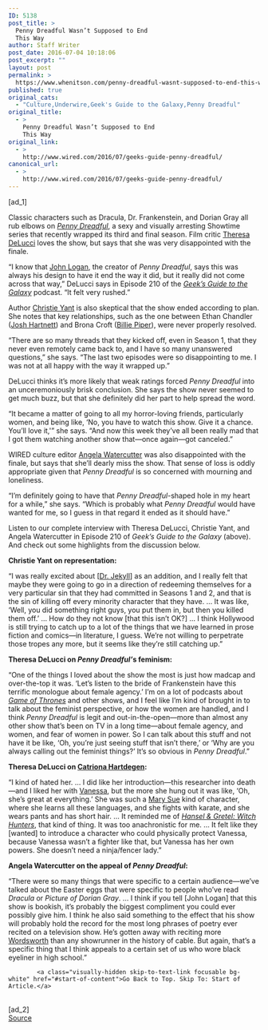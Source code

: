 ```yaml
---
ID: 5138
post_title: >
  Penny Dreadful Wasn’t Supposed to End
  This Way
author: Staff Writer
post_date: 2016-07-04 10:18:06
post_excerpt: ""
layout: post
permalink: >
  https://www.whenitson.com/penny-dreadful-wasnt-supposed-to-end-this-way/
published: true
original_cats:
  - "Culture,Underwire,Geek's Guide to the Galaxy,Penny Dreadful"
original_title:
  - >
    Penny Dreadful Wasn’t Supposed to End
    This Way
original_link:
  - >
    http://www.wired.com/2016/07/geeks-guide-penny-dreadful/
canonical_url:
  - >
    http://www.wired.com/2016/07/geeks-guide-penny-dreadful/
---
```

 [ad_1]
<br><div id=""><p>Classic characters such as Dracula, Dr. Frankenstein, and Dorian Gray all rub elbows on <a href="http://www.wired.com/tag/penny-dreadful/" target="_blank"><em>Penny Dreadful</em></a>, a sexy and visually arresting Showtime series that recently wrapped its third and final season. Film critic <a href="https://twitter.com/tdelucci?ref_src=twsrc%5Egoogle%7Ctwcamp%5Eserp%7Ctwgr%5Eauthor" target="_blank">Theresa DeLucci</a> loves the show, but says that she was very disappointed with the finale.</p>
<p>“I know that <a href="https://en.wikipedia.org/wiki/John_Logan_(writer)" target="_blank">John Logan</a>, the creator of <em>Penny Dreadful</em>, says this was always his design to have it end the way it did, but it really did not come across that way,” DeLucci says in Episode 210 of the <a href="http://www.geeksguideshow.com" target="_blank"><em>Geek’s Guide to the Galaxy</em></a> podcast. “It felt very rushed.”</p>



<p>Author <a href="http://inkhaven.net/" target="_blank">Christie Yant</a> is also skeptical that the show ended according to plan. She notes that key relationships, such as the one between Ethan Chandler (<a href="https://en.wikipedia.org/wiki/Josh_Hartnett" target="_blank">Josh Hartnett</a>) and Brona Croft (<a href="https://en.wikipedia.org/wiki/Billie_Piper" target="_blank">Billie Piper</a>), were never properly resolved.</p>
<p>“There are so many threads that they kicked off, even in Season 1, that they never even remotely came back to, and I have so many unanswered questions,” she says. “The last two episodes were so disappointing to me. I was not at all happy with the way it wrapped up.”</p>
<p>DeLucci thinks it’s more likely that weak ratings forced <em>Penny Dreadful</em> into an unceremoniously brisk conclusion. She says the show never seemed to get much buzz, but that she definitely did her part to help spread the word.</p>
<p>“It became a matter of going to all my horror-loving friends, particularly women, and being like, ‘No, you have to watch this show. Give it a chance. You’ll love it,'” she says. “And now this week they’ve all been really mad that I got them watching another show that—once again—got canceled.”</p>
<p>WIRED culture editor <a href="http://www.wired.com/author/awatercutter/" target="_blank">Angela Watercutter</a> was also disappointed with the finale, but says that she’ll dearly miss the show. That sense of loss is oddly appropriate given that <em>Penny Dreadful</em> is so concerned with mourning and loneliness.</p>
<p>“I’m definitely going to have that <em>Penny Dreadful</em>-shaped hole in my heart for a while,” she says. “Which is probably what <em>Penny Dreadful</em> would have wanted for me, so I guess in that regard it ended as it should have.”</p>
<p>Listen to our complete interview with Theresa DeLucci, Christie Yant, and Angela Watercutter in Episode 210 of <em>Geek’s Guide to the Galaxy</em> (above). And check out some highlights from the discussion below.</p>
<p><strong>Christie Yant on representation:</strong></p>
<p>“I was really excited about [<a href="https://en.wikipedia.org/wiki/Dr._Jekyll_and_Mr._Hyde_(character)" target="_blank">Dr. Jekyll</a>] as an addition, and I really felt that maybe they were going to go in a direction of redeeming themselves for a very particular sin that they had committed in Seasons 1 and 2, and that is the sin of killing off every minority character that they have. … It was like, ‘Well, you did something right guys, you put them in, but then you killed them off.’ … How do they not know [that this isn’t OK?] … I think Hollywood is still trying to catch up to a lot of the things that we have learned in prose fiction and comics—in literature, I guess. We’re not willing to perpetrate those tropes any more, but it seems like they’re still catching up.”</p>
<p><strong>Theresa DeLucci on <em>Penny Dreadful’</em>s feminism:</strong></p>
<p>“One of the things I loved about the show the most is just how madcap and over-the-top it was. ‘Let’s listen to the bride of Frankenstein have this terrific monologue about female agency.’ I’m on a lot of podcasts about <a href="https://en.wikipedia.org/wiki/Game_of_Thrones" target="_blank"><em>Game of Thrones</em></a> and other shows, and I feel like I’m kind of brought in to talk about the feminist perspective, or how the women are handled, and I think <em>Penny Dreadful</em> is legit and out-in-the-open—more than almost any other show that’s been on TV in a long time—about female agency, and women, and fear of women in power. So I can talk about this stuff and not have it be like, ‘Oh, you’re just seeing stuff that isn’t there,’ or ‘Why are you always calling out the feminist things?’ It’s so obvious in <em>Penny Dreadful</em>.”</p>
<p><strong>Theresa DeLucci on <a href="http://penny-dreadful.wikia.com/wiki/Catriona_Hartdegen" target="_blank">Catriona Hartdegen</a>:</strong></p>
<p>“I kind of hated her. … I did like her introduction—this researcher into death—and I liked her with <a href="http://penny-dreadful.wikia.com/wiki/Vanessa_Ives" target="_blank">Vanessa</a>, but the more she hung out it was like, ‘Oh, she’s great at everything.’ She was such a <a href="https://en.wikipedia.org/wiki/Mary_Sue" target="_blank">Mary Sue</a> kind of character, where she learns all these languages, and she fights with karate, and she wears pants and has short hair. … It reminded me of <a href="https://en.wikipedia.org/wiki/Hansel_%26_Gretel:_Witch_Hunters" target="_blank"><em>Hansel &amp; Gretel: Witch Hunters</em></a>, that kind of thing. It was too anachronistic for me. … It felt like they [wanted] to introduce a character who could physically protect Vanessa, because Vanessa wasn’t a fighter like that, but Vanessa has her own powers. She doesn’t need a ninja/fencer lady.”</p>
<p><strong>Angela Watercutter on the appeal of <em>Penny Dreadful</em>:</strong></p>
<p>“There were so many things that were specific to a certain audience—we’ve talked about the Easter eggs that were specific to people who’ve read <em>Dracula</em> or <em>Picture of Dorian Gray</em>. … I think if you tell [John Logan] that this show is bookish, it’s probably the biggest compliment you could ever possibly give him. I think he also said something to the effect that his show will probably hold the record for the most long phrases of poetry ever recited on a television show. He’s gotten away with reciting more <a href="https://en.wikipedia.org/wiki/William_Wordsworth" target="_blank">Wordsworth</a> than any showrunner in the history of cable. But again, that’s a specific thing that I think appeals to a certain set of us who wore black eyeliner in high school.”</p>

			<a class="visually-hidden skip-to-text-link focusable bg-white" href="#start-of-content">Go Back to Top. Skip To: Start of Article.</a>

			
</div>
<br>[ad_2]
<br><a href="http://www.wired.com/2016/07/geeks-guide-penny-dreadful/">Source </a>